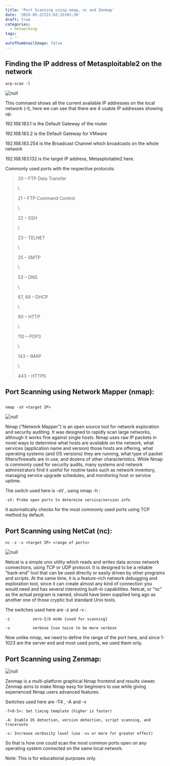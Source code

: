 ```yaml
---
title: 'Port Scanning using nmap, nc and Zenmap'
date: '2019-05-21T21:03:32+05:30'
draft: true
categories:
  - networking
tags:
  - ''
autoThumbnailImage: false
---
```

## Finding the IP address of Metasploitable2 on the network

```
arp-scan -l
```

![null](/images/uploads/arpscan.png)

This command shows all the current available IP addresses on the local network (-l), here we can see that there are 4 usable IP addresses showing up. 

192.168.183.1 is the Default Gateway of the router

192.168.183.2 is the Default Gateway for VMware 

192.168.183.254 is the Broadcast Channel which broadcasts on the whole network

192.168.183.132 is the target IP address, Metasploitable2 here.

Commonly used ports with the respective protocols:

> 20 – FTP Data Transfer 
>
> \
>
>
> 21 – FTP Command Control 
>
> \
>
>
> 22 – SSH 
>
> \
>
>
> 23 – TELNET 
>
> \
>
>
> 25 – SMTP
>
> \
>
>
> 53 – DNS 
>
> \
>
>
> 67, 68 – DHCP 
>
> \
>
>
> 80 – HTTP 
>
> \
>
>
> 110 – POP3 
>
> \
>
>
> 143 – IMAP 
>
> \
>
>
> 443 – HTTPS

## Port Scanning using Network Mapper (nmap):

## 

```
nmap -sV <target IP>
```

![null](/images/uploads/nmap.png)

Nmap (“Network Mapper”) is an open source tool for network exploration and security auditing. It was designed to rapidly scan large networks, although it works fine against single hosts. Nmap uses raw IP packets in novel ways to determine what hosts are available on the network, what services (application name and version) those hosts are offering, what operating systems (and OS versions) they are running, what type of packet filters/firewalls are in use, and dozens of other characteristics. While Nmap is commonly used for security audits, many systems and network administrators find it useful for routine tasks such as network inventory, managing service upgrade schedules, and monitoring host or service uptime.

The switch used here is -sV , using nmap -h : 

```
-sV: Probe open ports to determine service/version info
```

It automatically checks for the most commonly used ports using TCP method by default.

## Port Scanning using NetCat (nc):

```
nc -z -v <target IP> <range of ports> 		
```

![null](/images/uploads/nc.png)

Netcat is a simple unix utility which reads and writes data across network connections, using TCP or UDP protocol. It is designed to be a reliable "back-end” tool that can be used directly or easily driven by other programs and scripts.  At the same time, it is a feature-rich network debugging and exploration tool, since it can create almost any kind of connection you would need and has several interesting built-in capabilities.  Netcat, or "nc" as the actual program is named, should have been supplied long ago as another one of those cryptic but standard Unix tools.

The switches used here are -z and -v : 

```
-z			zero-I/O mode [used for scanning]
```

```
-v			verbose [use twice to be more verbose
```

Now unlike nmap, we need to define the range of the port here, and since 1-1023 are the server end and most used ports, we used them only.

## Port Scanning using Zenmap:

![null](/images/uploads/zenmap.png)

Zenmap is a multi-platform graphical Nmap frontend and results viewer. Zenmap aims to make Nmap easy for beginners to use while giving experienced Nmap users advanced features.

Switches used here are -T4 , -A and -v

```
-T<0-5>: Set timing template (higher is faster)
```

```
-A: Enable OS detection, version detection, script scanning, and traceroute
```

```
-v: Increase verbosity level (use -vv or more for greater effect)
```

So that is how one could scan the most common ports open on any operating system connected on the same local network.

Note: This is for educational purposes only.

